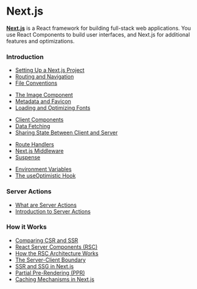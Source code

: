 # Next.js

[**Next.js**](https://nextjs.org/docs) is a React framework for building full-stack web applications. You use React Components to build user interfaces, and Next.js for additional features and optimizations.

### Introduction

- [Setting Up a Next.js Project](./setup.md)
- [Routing and Navigation](./creating-routes.md)
- [File Conventions](./file-conventions.md)

<div></div>

- [The Image Component](./image.md)
- [Metadata and Favicon](./metadata.md)
- [Loading and Optimizing Fonts](./fonts.md)

<div></div>

- [Client Components](./client-components.md)
- [Data Fetching](./data-fetching.md)
- [Sharing State Between Client and Server](./sharing-state.md)

<div></div>

- [Route Handlers](./route-handlers.md)
- [Next.js Middleware](./middleware.md)
- [Suspense](./suspense.md)

<div></div>

- [Environment Variables](./env-vars.md)
- [The useOptimistic Hook](./useoptimistic.md)

<!-- - [Next Auth](./next-auth.md) -->

### Server Actions

- [What are Server Actions](./server-actions.md)
- [Introduction to Server Actions](./server-actions-intro.md)

### How it Works

- [Comparing CSR and SSR](./csr-vs-ssr.md)
- [React Server Components (RSC)](./rsc.md)
- [How the RSC Architecture Works](./how-rsc-works.md)
- [The Server-Client Boundary](./server-client-boundary.md)
- [SSR and SSG in Next.js](./ssr-vs-ssg.md)
- [Partial Pre-Rendering (PPR)](./partial-pre-rendering.md)
- [Caching Mechanisms in Next.js](./nextjs-caching.md)
